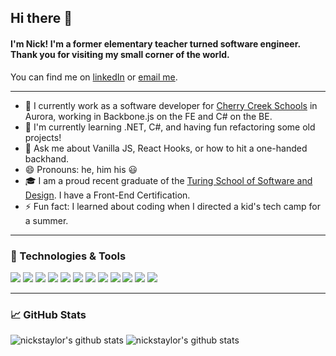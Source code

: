 
## Hi there 👋

####  I'm Nick!  I'm a former elementary teacher turned software engineer.  Thank you for visiting my small corner of the world.

You can find me on [linkedIn][1] or [email me](nickstaylor@gmail.com).

<!-- Links to your social media accounts -->

[1]: https://www.linkedin.com/in/nick-s-taylor/
___

- 🔭 I currently work as a software developer for [Cherry Creek Schools](https://www.cherrycreekschools.org/) in Aurora, working in Backbone.js on the FE and C# on the BE.
- 🌱 I'm currently learning .NET, C#, and having fun refactoring some old projects!
- 💬 Ask me about Vanilla JS, React Hooks, or how to hit a one-handed backhand.
- 😄 Pronouns: he, him his 😃
- 🎓 I am a proud recent graduate of the [Turing School of Software and Design](https://www.turing.io).  I have a Front-End Certification.
- ⚡ Fun fact: I learned about coding when I directed a kid's tech camp for a summer.
___
### 🔧 Technologies & Tools

![](https://img.shields.io/badge/JavaScript-informational?style=flat&logo=javascript&logoColor=892bbb&color=2bbc8a)
![](https://img.shields.io/badge/ServiceNow-informational?style=flat&logo=servicenow&logoColor=892bbb&color=2bbc8a)
![](https://img.shields.io/badge/React-informational?style=flat&logo=react&logoColor=892bbb&color=2bbc8a)
![](https://img.shields.io/badge/Redux-informational?style=flat&logo=redux&logoColor=892bbb&color=2bbc8a)
![](https://img.shields.io/badge/Angular.js-informational?style=flat&logo=angular&logoColor=892bbb&color=2bbc8a)
![](https://img.shields.io/badge/jQuery-informational?style=flat&logo=jquery&logoColor=892bbb&color=2bbc8a)
![](https://img.shields.io/badge/HTML-informational?style=flat&logo=html5&logoColor=892bbb&color=2bbc8a)
![](https://img.shields.io/badge/CSS-informational?style=flat&logo=css3&logoColor=892bbb&color=2bbc8a)
![](https://img.shields.io/badge/Mocha-informational?style=flat&logo=mocha&logoColor=892bbb&color=2bbc8a)
![](https://img.shields.io/badge/chai-informational?style=flat&logo=chai&logoColor=892bbb&color=2bbc8a)
![](https://img.shields.io/badge/Jest-informational?style=flat&logo=jest&logoColor=892bbb&color=2bbc8a)
![](https://img.shields.io/badge/Git-informational?style=flat&logo=git&logoColor=892bbb&color=2bbc8a)
___
### 📈 GitHub Stats
![nickstaylor's github stats](https://github-readme-stats.vercel.app/api?username=nickstaylor&show_icons=true&theme=tokyonight)
![nickstaylor's github stats](https://github-readme-stats.vercel.app/api/top-langs/?username=nickstaylor&show_icons=true&theme=tokyonight)


